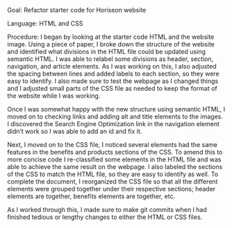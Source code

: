 

Goal: Refactor starter code for Horiseon website

Language: HTML and CSS

Procedure: 
I began by looking at the starter code HTML and the website image. Using a piece of paper, I broke down the structure of the website and identified what divisions in the HTML file could be updated using semantic HTML. I was able to relabel some divisions as header, section, navigation, and article elements. As I was working on this, I also adjusted the spacing between lines and added labels to each section, so they were easy to identify. I also made sure to test the webpage as I changed things and I adjusted small parts of the CSS file as needed to keep the format of the website while I was working. 

Once I was somewhat happy with the new structure using semantic HTML, I moved on to checking links and adding alt and title elements to the images. I discovered the Search Engine Optimization link in the navigation element didn’t work so I was able to add an id and fix it. 

Next, I moved on to the CSS file, I noticed several elements had the same features in the benefits and products sections of the CSS. To amend this to more concise code I re-classified some elements in the HTML file and was able to achieve the same result on the webpage. I also labeled the sections of the CSS to match the HTML file, so they are easy to identify as well. To complete the document, I reorganized the CSS file so that all the different elements were grouped together under their respective sections; header elements are together, benefits elements are together, etc. 

As I worked through this, I made sure to make git commits when I had finished tedious or lengthy changes to either the HTML or CSS files. 



